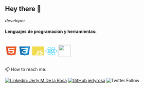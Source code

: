 
## Hey there 👋 

*developer*
#### Lenguajes de programación y herramientas:

<div style="display: inline_block"><br>
  <img align="center" alt="-HTML" height="30" width="40" src="https://raw.githubusercontent.com/devicons/devicon/master/icons/html5/html5-original.svg">
  <img align="center" alt="-CSS" height="30" width="40" src="https://raw.githubusercontent.com/devicons/devicon/master/icons/css3/css3-original.svg">
  <img align="center" alt="-Js" height="30" width="40" src="https://raw.githubusercontent.com/devicons/devicon/master/icons/javascript/javascript-plain.svg">
<!--   <img align="center" alt="-TS" height="30" width="40" src="https://upload.wikimedia.org/wikipedia/commons/4/4c/Typescript_logo_2020.svg"> -->
  <img align="center" alt="-React" height="30" width="40" src="https://raw.githubusercontent.com/devicons/devicon/master/icons/react/react-original.svg">
  <img align="center" height="40" width="40"  src="https://raw.githubusercontent.com/ShahriarShafin/ShahriarShafin/main/Assets/github.webp" width="70">

</div>
 
 <div>
 
 </div>
    <br/>
    </div>


📫 How to reach me:: 

[![Linkedin: Jerly M De la Rosa](https://img.shields.io/badge/-Jerly-blue?style=flat-square&logo=Linkedin&logoColor=white&link=https://www.linkedin.com/in/ghazi-khan/)](https://www.linkedin.com/in/jerlydelarosa/)
[![GitHub jerlyrosa](https://img.shields.io/github/followers/jerlyrosa?label=follow&style=social)](https://github.com/jerlyrosa)
![Twitter Follow](https://img.shields.io/twitter/follow/jerly_rosa?style=social)


